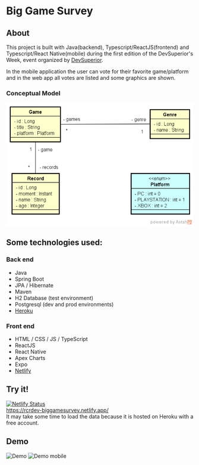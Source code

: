 # Big Game Survey 

## About
This project is built with Java(backend), Typescript/ReactJS(frontend) and Typescript/React Native(mobile) during the first edition of the DevSuperior's Week, event organized by [DevSuperior](https://devsuperior.com.br).

In the mobile application the user can vote for their favorite game/platform and in the web app all votes are listed and some graphics are shown.

### Conceptual Model
![Conceptual Model](https://github.com/romeucr/big-game-survey/blob/master/assets/concept-model.png)

## Some technologies used:
### Back end
- Java
- Spring Boot
- JPA / Hibernate
- Maven
- H2 Database (test environment)
- Postgresql (dev and prod environments)
- [Heroku](https://www.heroku.com/)

### Front end
- HTML / CSS / JS / TypeScript
- ReactJS
- React Native
- Apex Charts
- Expo
- [Netlify](https://www.netlify.com/)

## Try it!
[![Netlify Status](https://api.netlify.com/api/v1/badges/dc4c049d-39c3-4c76-a23e-d4337b669cec/deploy-status)](https://app.netlify.com/sites/rcrdev-biggamesurvey/deploys)  
https://rcrdev-biggamesurvey.netlify.app/  
It may take some time to load the data because it is hosted on Heroku with a free account.

## Demo
![Demo](https://github.com/romeucr/big-game-survey/blob/master/assets/demo.gif)
![Demo mobile](https://github.com/romeucr/big-game-survey/blob/master/assets/demo-mob.gif)

